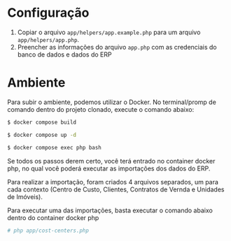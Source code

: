 # Configuração
1. Copiar o arquivo `app/helpers/app.example.php` para um arquivo `app/helpers/app.php`.
2. Preencher as informações do arquivo `app.php` com as credenciais do banco de dados e dados do ERP

# Ambiente
Para subir o ambiente, podemos utilizar o Docker. No terminal/promp de comando dentro do projeto clonado, execute o comando abaixo:

```bash
$ docker compose build
```

```bash
$ docker compose up -d
```

```bash
$ docker compose exec php bash
```

Se todos os passos derem certo, você terá entrado no container docker php, no qual você poderá executar as importações dos dados do ERP.

Para realizar a importação, foram criados 4 arquivos separados, um para cada contexto (Centro de Custo, Clientes, Contratos de Vernda e Unidades de Imóveis).

Para executar uma das importações, basta executar o comando abaixo dentro do container docker php
```bash
# php app/cost-centers.php
```

